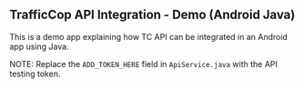 ## TrafficCop API Integration - Demo (Android Java)
This is a demo app explaining how TC API can be integrated in an Android app using Java.

NOTE: Replace the `ADD_TOKEN_HERE` field in `ApiService.java` with the API testing token.

